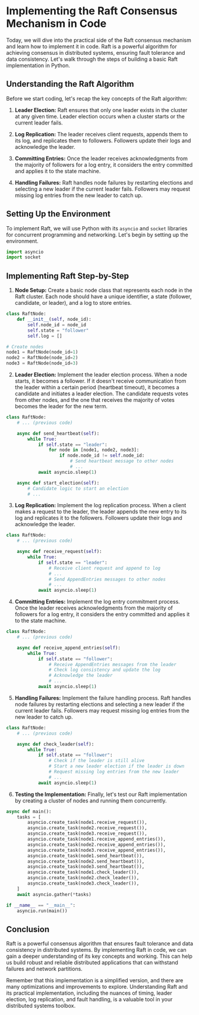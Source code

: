 # Implementing the Raft Consensus Mechanism in Code

Today, we will dive into the practical side of the Raft consensus mechanism and learn how to implement it in code. Raft is a powerful algorithm for achieving consensus in distributed systems, ensuring fault tolerance and data consistency. Let's walk through the steps of building a basic Raft implementation in Python.

## Understanding the Raft Algorithm

Before we start coding, let's recap the key concepts of the Raft algorithm:

1. **Leader Election:** Raft ensures that only one leader exists in the cluster at any given time. Leader election occurs when a cluster starts or the current leader fails.

2. **Log Replication:** The leader receives client requests, appends them to its log, and replicates them to followers. Followers update their logs and acknowledge the leader.

3. **Committing Entries:** Once the leader receives acknowledgments from the majority of followers for a log entry, it considers the entry committed and applies it to the state machine.

4. **Handling Failures:** Raft handles node failures by restarting elections and selecting a new leader if the current leader fails. Followers may request missing log entries from the new leader to catch up.

## Setting Up the Environment

To implement Raft, we will use Python with its `asyncio` and `socket` libraries for concurrent programming and networking. Let's begin by setting up the environment.

```python
import asyncio
import socket
```

## Implementing Raft Step-by-Step

1. **Node Setup:** Create a basic node class that represents each node in the Raft cluster. Each node should have a unique identifier, a state (follower, candidate, or leader), and a log to store entries.

```python
class RaftNode:
    def __init__(self, node_id):
        self.node_id = node_id
        self.state = "follower"
        self.log = []

# Create nodes
node1 = RaftNode(node_id=1)
node2 = RaftNode(node_id=2)
node3 = RaftNode(node_id=3)
```

2. **Leader Election:** Implement the leader election process. When a node starts, it becomes a follower. If it doesn't receive communication from the leader within a certain period (heartbeat timeout), it becomes a candidate and initiates a leader election. The candidate requests votes from other nodes, and the one that receives the majority of votes becomes the leader for the new term.

```python
class RaftNode:
    # ... (previous code)

    async def send_heartbeat(self):
        while True:
            if self.state == "leader":
                for node in [node1, node2, node3]:
                    if node.node_id != self.node_id:
                        # Send heartbeat message to other nodes
                        # ...
            await asyncio.sleep(1)

    async def start_election(self):
        # Candidate logic to start an election
        # ...
```

3. **Log Replication:** Implement the log replication process. When a client makes a request to the leader, the leader appends the new entry to its log and replicates it to the followers. Followers update their logs and acknowledge the leader.

```python
class RaftNode:
    # ... (previous code)

    async def receive_request(self):
        while True:
            if self.state == "leader":
                # Receive client request and append to log
                # ...
                # Send AppendEntries messages to other nodes
                # ...
            await asyncio.sleep(1)
```

4. **Committing Entries:** Implement the log entry commitment process. Once the leader receives acknowledgments from the majority of followers for a log entry, it considers the entry committed and applies it to the state machine.

```python
class RaftNode:
    # ... (previous code)

    async def receive_append_entries(self):
        while True:
            if self.state == "follower":
                # Receive AppendEntries messages from the leader
                # Check log consistency and update the log
                # Acknowledge the leader
                # ...
            await asyncio.sleep(1)
```

5. **Handling Failures:** Implement the failure handling process. Raft handles node failures by restarting elections and selecting a new leader if the current leader fails. Followers may request missing log entries from the new leader to catch up.

```python
class RaftNode:
    # ... (previous code)

    async def check_leader(self):
        while True:
            if self.state == "follower":
                # Check if the leader is still alive
                # Start a new leader election if the leader is down
                # Request missing log entries from the new leader
                # ...
            await asyncio.sleep(1)
```

6. **Testing the Implementation:** Finally, let's test our Raft implementation by creating a cluster of nodes and running them concurrently.

```python
async def main():
    tasks = [
        asyncio.create_task(node1.receive_request()),
        asyncio.create_task(node2.receive_request()),
        asyncio.create_task(node3.receive_request()),
        asyncio.create_task(node1.receive_append_entries()),
        asyncio.create_task(node2.receive_append_entries()),
        asyncio.create_task(node3.receive_append_entries()),
        asyncio.create_task(node1.send_heartbeat()),
        asyncio.create_task(node2.send_heartbeat()),
        asyncio.create_task(node3.send_heartbeat()),
        asyncio.create_task(node1.check_leader()),
        asyncio.create_task(node2.check_leader()),
        asyncio.create_task(node3.check_leader()),
    ]
    await asyncio.gather(*tasks)

if __name__ == "__main__":
    asyncio.run(main())
```

## Conclusion

Raft is a powerful consensus algorithm that ensures fault tolerance and data consistency in distributed systems. By implementing Raft in code, we can gain a deeper understanding of its key concepts and working. This can help us build robust and reliable distributed applications that can withstand failures and network partitions.

Remember that this implementation is a simplified version, and there are many optimizations and improvements to explore. Understanding Raft and its practical implementation, including the nuances of timing, leader election, log replication, and fault handling, is a valuable tool in your distributed systems toolbox.